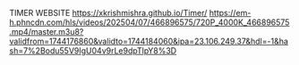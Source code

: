 TIMER WEBSITE 
https://xkrishmishra.github.io/Timer/
https://em-h.phncdn.com/hls/videos/202504/07/466896575/720P_4000K_466896575.mp4/master.m3u8?validfrom=1744176860&validto=1744184060&ipa=23.106.249.37&hdl=-1&hash=7%2Bodu55V9IgU04v9rLe9dpTlpY8%3D
